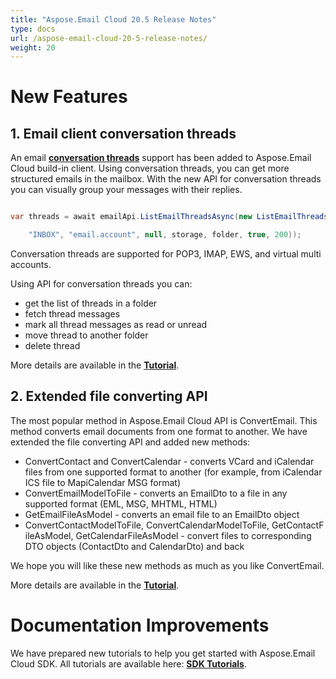 ```yaml
---
title: "Aspose.Email Cloud 20.5 Release Notes"
type: docs
url: /aspose-email-cloud-20-5-release-notes/
weight: 20
---
```


# **New Features**
## **1. Email client conversation threads**
An email [**conversation threads**](https://en.wikipedia.org/wiki/Conversation_threading) support has been added to Aspose.Email Cloud build-in client. Using conversation threads, you can get more structured emails in the mailbox. With the new API for conversation threads you can visually group your messages with their replies.

```csharp

var threads = await emailApi.ListEmailThreadsAsync(new ListEmailThreadsRequest(

    "INBOX", "email.account", null, storage, folder, true, 200));

```

Conversation threads are supported for POP3, IMAP, EWS, and virtual multi accounts.

Using API for conversation threads you can:

- get the list of threads in a folder
- fetch thread messages
- mark all thread messages as read or unread
- move thread to another folder
- delete thread

More details are available in the [**Tutorial**](/email-client-threads/).
## **2. Extended file converting API**
The most popular method in Aspose.Email Cloud API is ConvertEmail. This method converts email documents from one format to another. We have extended the file converting API and added new methods:

- ConvertContact and ConvertCalendar - converts VCard and iCalendar files from one supported format to another (for example, from iCalendar ICS file to MapiCalendar MSG format)
- ConvertEmailModelToFile - converts an EmailDto to a file in any supported format (EML, MSG, MHTML, HTML)
- GetEmailFileAsModel - converts an email file to an EmailDto object
- ConvertContactModelToFile, ConvertCalendarModelToFile, GetContactFileAsModel, GetCalendarFileAsModel - convert files to corresponding DTO objects (ContactDto and CalendarDto) and back

We hope you will like these new methods as much as you like ConvertEmail.

More details are available in the [**Tutorial**](/convert-email-calendar-and-contact-files/).
# **Documentation Improvements**
We have prepared new tutorials to help you get started with Aspose.Email Cloud SDK. All tutorials are available here: [**SDK Tutorials**](/sdk-tutorials/).
